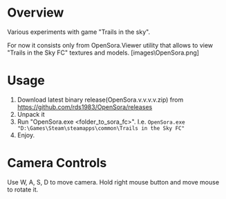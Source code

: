 # Overview
Various experiments with game "Trails in the sky".

For now it consists only from OpenSora.Viewer utility that allows to view "Trails in the Sky FC" textures and models.
[images\OpenSora.png]

# Usage
1. Download latest binary release(OpenSora.v.v.v.v.zip) from https://github.com/rds1983/OpenSora/releases
2. Unpack it
3. Run "OpenSora.exe <folder_to_sora_fc>".
   I.e. `OpenSora.exe "D:\Games\Steam\steamapps\common\Trails in the Sky FC"`
4. Enjoy.

# Camera Controls
Use W, A, S, D to move camera.
Hold right mouse button and move mouse to rotate it.


